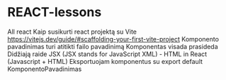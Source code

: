 # REACT-lessons
All react
Kaip susikurti react projektą su Vite https://vitejs.dev/guide/#scaffolding-your-first-vite-project
Komponento pavadinimas turi atitikti failo pavadinimą
Komponentas visada prasideda Didžiają raide
JSX (JSX stands for JavaScript XML) - HTML in React (Javascript + HTML)
Eksportuojam komponentus su export default KomponentoPavadinimas
